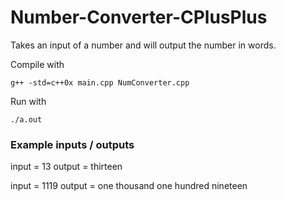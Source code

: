 # Number-Converter-CPlusPlus

Takes an input of a number and will output the number in words.

Compile with

`g++ -std=c++0x main.cpp NumConverter.cpp`

Run with

`./a.out`

### Example inputs / outputs

input = 13
output = thirteen

input = 1119
output = one thousand one hundred nineteen
